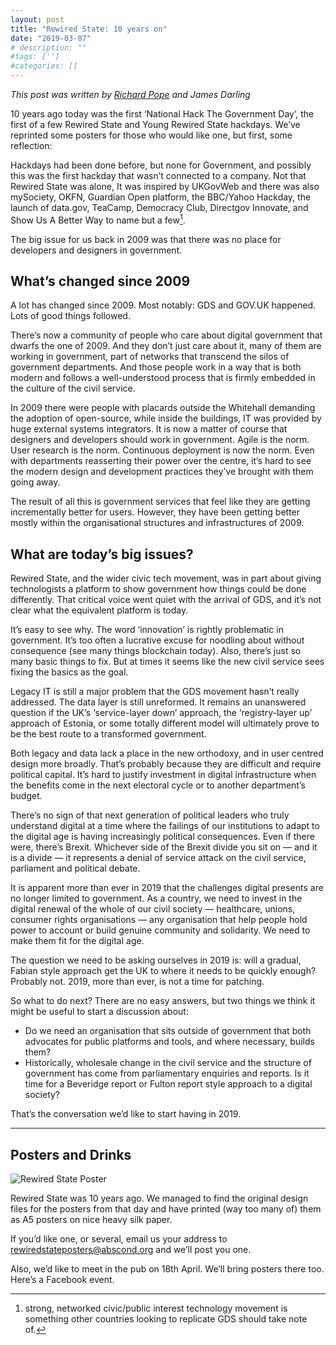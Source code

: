 ```yaml
---
layout: post
title: "Rewired State: 10 years on"
date: "2019-03-07"
# description: ""
#tags: ['']
#categories: []
---
```


*This post was written by [Richard Pope](https://medium.com/@richardjpope) and James Darling*

10 years ago today was the first ‘National Hack The Government Day’, the first of a few Rewired State and Young Rewired State hackdays. We’ve reprinted some posters for those who would like one, but first, some reflection:

Hackdays had been done before, but none for Government, and possibly this was the first hackday that wasn’t connected to a company. Not that Rewired State was alone, It was inspired by UKGovWeb and there was also mySociety, OKFN, Guardian Open platform, the BBC/Yahoo Hackday, the launch of data.gov, TeaCamp, Democracy Club, Directgov Innovate, and Show Us A Better Way to name but a few[^1].

The big issue for us back in 2009 was that there was no place for developers and designers in government.

## What’s changed since 2009

A lot has changed since 2009. Most notably: GDS and GOV.UK happened. Lots of good things followed.

There’s now a community of people who care about digital government that dwarfs the one of 2009. And they don’t just care about it, many of them are working in government, part of networks that transcend the silos of government departments. And those people work in a way that is both modern and follows a well-understood process that is firmly embedded in the culture of the civil service.

In 2009 there were people with placards outside the Whitehall demanding the adoption of open-source, while inside the buildings, IT was provided by huge external systems integrators. It is now a matter of course that designers and developers should work in government. Agile is the norm. User research is the norm. Continuous deployment is now the norm. Even with departments reasserting their power over the centre, it’s hard to see the modern design and development practices they’ve brought with them going away.

The result of all this is government services that feel like they are getting incrementally better for users. However, they have been getting better mostly within the organisational structures and infrastructures of 2009.

## What are today’s big issues?

Rewired State, and the wider civic tech movement, was in part about giving technologists a platform to show government how things could be done differently. That critical voice went quiet with the arrival of GDS, and it’s not clear what the equivalent platform is today.

It’s easy to see why. The word ‘innovation’ is rightly problematic in government. It’s too often a lucrative excuse for noodling about without consequence (see many things blockchain today). Also, there’s just so many basic things to fix. But at times it seems like the new civil service sees fixing the basics as the goal.

Legacy IT is still a major problem that the GDS movement hasn’t really addressed. The data layer is still unreformed. It remains an unanswered question if the UK’s ‘service-layer down’ approach, the ‘registry-layer up’ approach of Estonia, or some totally different model will ultimately prove to be the best route to a transformed government.

Both legacy and data lack a place in the new orthodoxy, and in user centred design more broadly. That’s probably because they are difficult and require political capital. It’s hard to justify investment in digital infrastructure when the benefits come in the next electoral cycle or to another department’s budget.

There’s no sign of that next generation of political leaders who truly understand digital at a time where the failings of our institutions to adapt to the digital age is having increasingly political consequences. Even if there were, there’s Brexit. Whichever side of the Brexit divide you sit on — and it is a divide — it represents a denial of service attack on the civil service, parliament and political debate.

It is apparent more than ever in 2019 that the challenges digital presents are no longer limited to government. As a country, we need to invest in the digital renewal of the whole of our civil society — healthcare, unions, consumer rights organisations — any organisation that help people hold power to account or build genuine community and solidarity. We need to make them fit for the digital age.

The question we need to be asking ourselves in 2019 is: will a gradual, Fabian style approach get the UK to where it needs to be quickly enough? Probably not. 2019, more than ever, is not a time for patching.

So what to do next? There are no easy answers, but two things we think it might be useful to start a discussion about:

- Do we need an organisation that sits outside of government that both advocates for public platforms and tools, and where necessary, builds them?
- Historically, wholesale change in the civil service and the structure of government has come from parliamentary enquiries and reports. Is it time for a Beveridge report or Fulton report style approach to a digital society?

That’s the conversation we’d like to start having in 2019.

---

## Posters and Drinks

![Rewired State Poster](/images/blog/rewired-state-poster.png#align-left)

Rewired State was 10 years ago. We managed to find the original design files for the posters from that day and have printed (way too many of) them as A5 posters on nice heavy silk paper.

If you’d like one, or several, email us your address to rewiredstateposters@abscond.org and we’ll post you one.

Also, we’d like to meet in the pub on 18th April. We’ll bring posters there too. Here’s a Facebook event.

[^1]: strong, networked civic/public interest technology movement is something other countries looking to replicate GDS should take note of.
